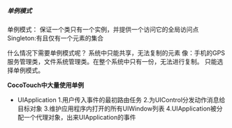 ##### 单例模式

单例模式：
保证一个类只有一个实例，并提供一个访问它的全局访问点
Singleton:有且仅有一个元素的集合

什么情况下需要单例模式呢？
系统中只能共享，无法复制的元素
像：手机的GPS服务管理类，文件系统管理类。在整个系统中只有一份，无法进行复制。
只能选择单例模式。

**CocoTouch中大量使用单例**
- UIApplication
1.用户传入事件的最初路由任务
2.为UIControl分发动作消息给目标对象
3.维护应用程序内打开的所有UIWindow列表
4.UIApplication被分配一个代理对象，出来UIApplication的事件
